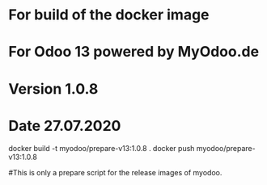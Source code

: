# For build of the docker image
# For Odoo 13 powered by MyOdoo.de
# Version 1.0.8
# Date 27.07.2020
docker build -t myodoo/prepare-v13:1.0.8 .
docker push myodoo/prepare-v13:1.0.8

#This is only a prepare script for the release images of myodoo.
